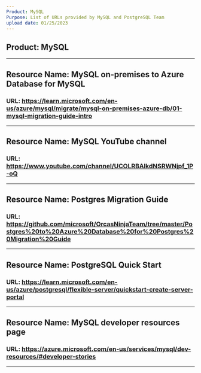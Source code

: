 ```yaml
---
Product: MySQL	
Purpose: List of URLs provided by MySQL and PostgreSQL Team
upload date: 01/25/2023
---
```


## Product: MySQL
---

## Resource Name: MySQL on-premises to Azure Database for MySQL	

### URL: https://learn.microsoft.com/en-us/azure/mysql/migrate/mysql-on-premises-azure-db/01-mysql-migration-guide-intro
---

## Resource Name: MySQL YouTube channel
### URL: https://www.youtube.com/channel/UCOLRBAlkdNSRWNjpf_1P-oQ
---

## Resource Name: Postgres Migration Guide
### URL: https://github.com/microsoft/OrcasNinjaTeam/tree/master/Postgres%20to%20Azure%20Database%20for%20Postgres%20Migration%20Guide
---


## Resource Name: PostgreSQL Quick Start
### URL: https://learn.microsoft.com/en-us/azure/postgresql/flexible-server/quickstart-create-server-portal
---
	
## Resource Name: MySQL developer resources page
### URL: https://azure.microsoft.com/en-us/services/mysql/dev-resources/#developer-stories
---
